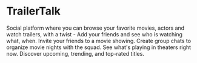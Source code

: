 # TrailerTalk
Social platform where you can browse your favorite movies, actors and watch trailers, with a twist - Add your friends and see who is watching what, when. Invite your friends to a movie showing. Create group chats to organize movie nights with the squad. See what's playing in theaters right now. Discover upcoming, trending, and top-rated titles.

